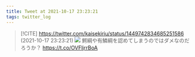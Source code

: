 ```yaml
---
title: Tweet at 2021-10-17 23:23:21
tags: twitter_log
---
```


> [!CITE] https://twitter.com/kaisekiriu/status/1449742834685251586 (2021-10-17 23:23:21)
> ![](https://twitter.com/kaisekiriu/status/1449742834685251586)
> 鰐綱や有鱗綱を認めてしまうのではダメなのだろうか？ https://t.co/OVFljrrBoA
